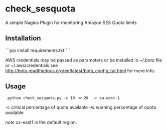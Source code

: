 # check_sesquota
A simple Nagios Plugin for monitoring Amazon SES Quota limits

## Installation
```pip install requirements.txt````

AWS credentials may be passed as parameters or be installed in ~/.boto file or ~/.aws/credentials see http://boto.readthedocs.org/en/latest/boto_config_tut.html
for more info.

## Usage
``` python check_sesquota.py -c 10 -w 20  -r eu-west-1```

-c critical percentage of quota available
-w warning percentage of quota available

*note* us-east1 is the default region.
